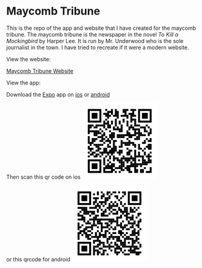 # Maycomb Tribune

This is the repo of the app and website that I have created for the maycomb tribune. The maycomb tribune is the newspaper in the novel *To Kill a Mockingbird* by Harper Lee. It is run by Mr. Underwood who is the sole journalist in the town. I have tried to recreate if it were a modern website.

View the website:
  
  [Maycomb Tribune Website](https://pythonkiwi123.github.io/maycomb-tribune)

View the app:

  Download the [Expo](https://expo.io/) app on [ios](https://apps.apple.com/us/app/expo-client/id982107779) or [android](https://play.google.com/store/apps/details?id=host.exp.exponent&hl=en)

  Then scan this qr code on ios
  ![exp://pythonkiwi123.github.io/maycomb-tribune/dist/ios-index.json](ios_qrcode.svg)
  
  or this qrcode for android
  ![exp://pythonkiwi123.github.io/maycomb-tribune/dist/android-index.json](android_qrcode.svg)

